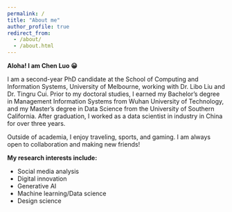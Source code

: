 ```yaml
---
permalink: /
title: "About me"
author_profile: true
redirect_from: 
  - /about/
  - /about.html
---
```


**Aloha! I am Chen Luo 😀**

I am a second-year PhD candidate at the School of Computing and Information Systems, University of Melbourne, working with Dr. Libo Liu and Dr. Tingru Cui. Prior to my doctoral studies, I earned my Bachelor’s degree in Management Information Systems from Wuhan University of Technology, and my Master’s degree in Data Science from the University of Southern California. After graduation, I worked as a data scientist in industry in China for over three years.

Outside of academia, I enjoy traveling, sports, and gaming. I am always open to collaboration and making new friends!
   
**My research interests include:**

- Social media analysis
- Digital innovation
- Generative AI
- Machine learning/Data science
- Design science

